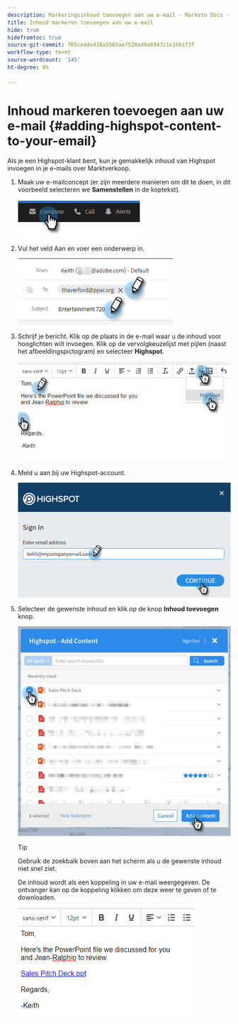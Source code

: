 ```yaml
---
description: Markeringsinhoud toevoegen aan uw e-mail - Marketo Docs - Productdocumentatie
title: Inhoud markeren toevoegen aan uw e-mail
hide: true
hidefromtoc: true
source-git-commit: 765ce4de418a5565ae7528a49a6947c1e1bb1f3f
workflow-type: tm+mt
source-wordcount: '145'
ht-degree: 0%

---
```


# Inhoud markeren toevoegen aan uw e-mail {#adding-highspot-content-to-your-email}

Als je een Highspot-klant bent, kun je gemakkelijk inhoud van Highspot invoegen in je e-mails over Marktverkoop.

1. Maak uw e-mailconcept (er zijn meerdere manieren om dit te doen, in dit voorbeeld selecteren we **Samenstellen** in de koptekst).

   ![](assets/adding-highspot-content-to-your-email-1.png)

1. Vul het veld Aan en voer een onderwerp in.

   ![](assets/adding-highspot-content-to-your-email-2.png)

1. Schrijf je bericht. Klik op de plaats in de e-mail waar u de inhoud voor hooglichten wilt invoegen. Klik op de vervolgkeuzelijst met pijlen (naast het afbeeldingspictogram) en selecteer **Highspot**.

   ![](assets/adding-highspot-content-to-your-email-3.png)

1. Meld u aan bij uw Highspot-account.

   ![](assets/adding-highspot-content-to-your-email-4.png)

1. Selecteer de gewenste inhoud en klik op de knop **Inhoud toevoegen** knop.

   ![](assets/adding-highspot-content-to-your-email-5.png)

   >[!TIP]
   >
   >Gebruik de zoekbalk boven aan het scherm als u de gewenste inhoud niet snel ziet.

   De inhoud wordt als een koppeling in uw e-mail weergegeven. De ontvanger kan op de koppeling klikken om deze weer te geven of te downloaden.

   ![](assets/adding-highspot-content-to-your-email-6.png)
